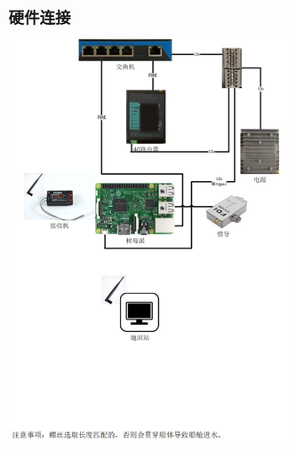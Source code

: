 # 硬件连接

![硬件连接图](https://github.com/Anthoywzz/ControllerDoc/raw/0528cba2eaa7ca488c7c935421502c824ea72cbc/PyControl/Hardware%20Connection.jpg)
